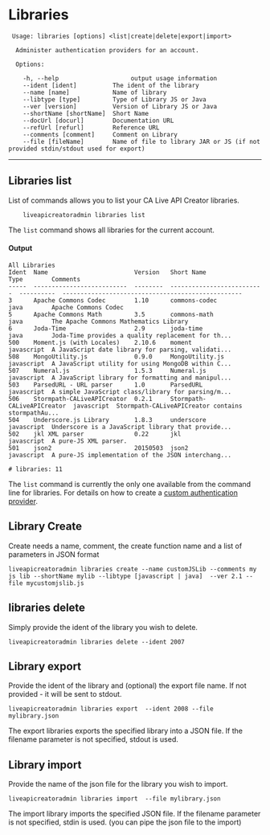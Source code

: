 # Libraries

```
 Usage: libraries [options] <list|create|delete|export|import>

  Administer authentication providers for an account.

  Options:

    -h, --help                    output usage information
    --ident [ident]          The ident of the library
    --name [name]            Name of library
    --libtype [type]         Type of Library JS or Java
    --ver [version]          Version of Library JS or Java
    --shortName [shortName]  Short Name
    --docUrl [docurl]        Documentation URL
    --refUrl [refurl]        Reference URL
    --comments [comment]     Comment on Library
    --file [fileName]        Name of file to library JAR or JS (if not provided stdin/stdout used for export)
```


***
## Libraries list
List of commands allows you to list your CA Live API Creator libraries. 

```
    liveapicreatoradmin libraries list
```

The `list` command shows all libraries for the current account.

#### Output
```
All Libraries                                                                                                                                          
Ident  Name                        Version   Short Name                  Type        Comments                                          
-----  --------------------------  --------  --------------------------  ----------  --------------------------------------------------
3      Apache Commons Codec        1.10      commons-codec               java        Apache Commons Codec                              
5      Apache Commons Math         3.5       commons-math                java        The Apache Commons Mathematics Library            
6      Joda-Time                   2.9       joda-time                   java        Joda-Time provides a quality replacement for th...
500    Moment.js (with Locales)    2.10.6    moment                      javascript  A JavaScript date library for parsing, validati...
508    MongoUtility.js             0.9.0     MongoUtility.js             javascript  A JavaScript utility for using MongoDB within C...
507    Numeral.js                  1.5.3     Numeral.js                  javascript  A JavaScript library for formatting and manipul...
503    ParsedURL - URL parser      1.0       ParsedURL                   javascript  A simple JavaScript class/library for parsing/m...
506    Stormpath-CALiveAPICreator  0.2.1     Stormpath-CALiveAPICreator  javascript  Stormpath-CALiveAPICreator contains stormpathAu...
504    Underscore.js Library       1.8.3     underscore                  javascript  Underscore is a JavaScript library that provide...
502    jkl XML parser              0.22      jkl                         javascript  A pure-JS XML parser.                             
501    json2                       20150503  json2                       javascript  A pure-JS implementation of the JSON interchang...

# libraries: 11                                                                                                                           
```

The `list` command is currently the only one available from the command line for
libraries. For details on how to create a [custom authentication provider](http://ca-doc.espressologic.com/docs/logic-designer/security/authentication/custom-authentication-provider).

## Library Create
Create needs a name, comment, the create function name and a list of parameters in JSON format 
```
liveapicreatoradmin libraries create --name customJSLib --comments my js lib --shortName mylib --libtype [javascript | java]  --ver 2.1 --file mycustomjslib.js
```

## libraries delete
Simply provide the ident of the library you wish to delete.
```
liveapicreatoradmin libraries delete --ident 2007
```

## Library export
Provide the ident of the library and (optional) the export file name. If not provided - it will be sent to stdout.
```
liveapicreatoradmin libraries export  --ident 2008 --file mylibrary.json
```
The export libraries exports the specified library into a JSON file. If the filename parameter is not specified, stdout is used.

## Library import
Provide the name of the json file for the library you wish to import.
```
liveapicreatoradmin libraries import  --file mylibrary.json
```
The import library imports the specified JSON file. If the filename parameter is not specified, stdin is used. (you can pipe the json file to the import)




